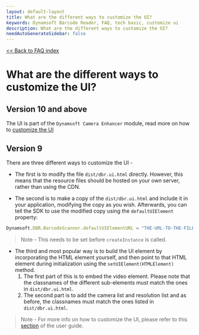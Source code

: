 ```yaml
---
layout: default-layout
title: What are the different ways to customize the UI?
keywords: Dynamsoft Barcode Reader, FAQ, tech basic, customize ui
description: What are the different ways to customize the UI?
needAutoGenerateSidebar: false
---
```


[<< Back to FAQ index](../index.md#ui-customization)

# What are the different ways to customize the UI?

## Version 10 and above
The UI is part of the `Dynamsoft Camera Enhancer` module, read more on how to
[customize the UI](https://www.dynamsoft.com/camera-enhancer/docs/web/programming/javascript/user-guide/index.html#customize-the-ui)

## Version 9
There are three different ways to customize the UI -

- The first is to modify the file `dist/dbr.ui.html` directly. However, this means that the resource files should be hosted on your own server, rather than using the CDN.

- The second is to make a copy of the `dist/dbr.ui.html` and include it in your application, modifying the copy as you wish. Afterwards, you can tell the SDK to use the modified copy using the `defaultUIElement` property:

```javascript
Dynamsoft.DBR.BarcodeScanner.defaultUIElementURL = "THE-URL-TO-THE-FILE";
```

> Note - This needs to be set before `createInstance` is called.

- The third and most popular way is to build the UI element by incorporating the HTML element yourself, and then point to that HTML element during initialization using the `setUIElement(HTMLElement)` method.
  1. The first part of this is to embed the video element. Please note that the classnames of the different sub-elements must match the ones in `dist/dbr.ui.html`.
  2. The second part is to add the camera list and resolution list and as before, the classnames must match the ones listed in `dist/dbr.ui.html`.

> Note - For more info on how to customize the UI, please refer to this [section](https://www.dynamsoft.com/barcode-reader/docs/core/programming/features/customize-the-ui.html?lang=js) of the user guide.
